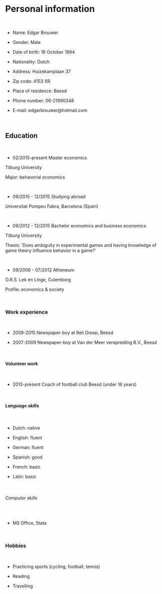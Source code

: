 

 

Personal information
====================

 

-   Name: Edgar Brouwer

-   Gender: Male

-   Date of birth: 16 October 1994

-   Nationality: Dutch

-   Address: Huizekamplaan 37

-   Zip code: 4153 XR

-   Place of residence: Beesd

-   Phone number: 06-21990348

-   E-mail: edgarbrouwer\@hotmail.com

 

Education
---------

 

-   02/2015-present Master economics

Tilburg University

Major: behavorial economics

 

-   09/2015 - 12/2015 Studying abroad

Universitat Pompeu Fabra, Barcelona (Spain)

 

-   09/2012 - 12/2015 Bachelor economics and business economics

Tilburg University

Thesis: ’Does ambiguity in experimental games and having knowledge of game
theory influence behavior in a game?’

 

-   09/2006 - 07/2012 Atheneum

O.R.S. Lek en Linge, Culemborg

Profile: economics & society

 

### Work experience

 

-   2009-2015 Newspaper-boy at Reli Groep, Beesd

-   2007-2009 Newspaper-boy at Van der Meer verspreiding B.V., Beesd

 

#### Volunteer work

 

-   2013-present Coach of football club Beesd (under 16 years)

 

##### Language skills

 

-   Dutch: native

-   English: fluent

-   German: fluent

-   Spanish: good

-   French: basic

-   Latin: basic

 

###### Computer skills

 

-   MS Office, Stata

 

### Hobbies

 

-   Practicing sports (cycling, football, tennis)

-   Reading

-   Travelling

 

 
-

 

 
